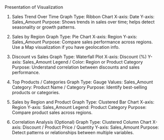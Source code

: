 Presentation of Visualization 

1. Sales Trend Over Time
Graph Type: Ribbon Chart 
X-axis: Date
Y-axis: Sales_Amount
Purpose: Shows trends in sales over time; helps detect seasonality or growth patterns.

2. Sales by Region
Graph Type: Pie Chart 
X-axis: Region
Y-axis: Sales_Amount
Purpose: Compare sales performance across regions. Use a Map visualization if you have geolocation info.

3. Discount vs Sales
Graph Type: Waterfall Plot
X-axis: Discount (%)
Y-axis: Sales_Amount
Legend / Color: Region or Product Category
Purpose: Understand correlation between discounts and sales performance.

4. Top Products / Categories
Graph Type: Gauge
Values: Sales_Amount
Category: Product Name / Category
Purpose: Identify best-selling products or categories.

5. Sales by Region and Product
Graph Type: Clustered Bar Chart
X-axis: Region
Y-axis: Sales_Amount
Legend: Product Category
Purpose: Compare product sales across regions.

6. Correlation Analysis (Optional)
Graph Type: Clustered Column Chart
X-axis: Discount / Product Price / Quantity
Y-axis: Sales_Amount
Purpose: Detect patterns or relationships between multiple variables.

